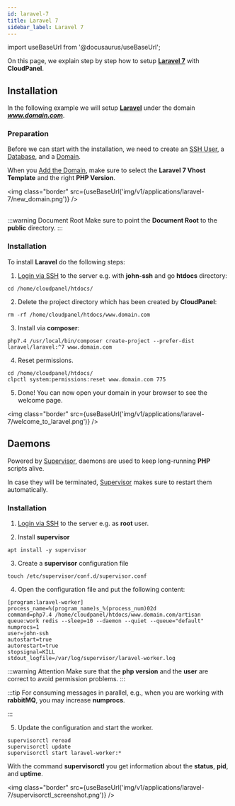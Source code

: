```yaml
---
id: laravel-7
title: Laravel 7
sidebar_label: Laravel 7
---
```


import useBaseUrl from '@docusaurus/useBaseUrl';

On this page, we explain step by step how to setup **[Laravel 7](https://laravel.com/)** with **CloudPanel**.

## Installation

In the following example we will setup **[Laravel](https://laravel.com/)** under the domain ***www.domain.com***.

### Preparation

Before we can start with the installation, we need to create an [SSH User](users#adding-a-user), a [Database](databases#adding-a-database), and a [Domain](domains#adding-a-domain).

When you [Add the Domain](domains#adding-a-domain), make sure to select the **Laravel 7 Vhost Template** and the right **PHP Version**.

<img class="border" src={useBaseUrl('img/v1/applications/laravel-7/new_domain.png')} /> <br /><br />

:::warning Document Root
Make sure to point the **Document Root** to the **public** directory.
:::

### Installation

To install **Laravel** do the following steps:

1. [Login via SSH](users#ssh-login) to the server e.g. with **john-ssh** and go **htdocs** directory:

```
cd /home/cloudpanel/htdocs/
```

2. Delete the project directory which has been created by **CloudPanel**:

```
rm -rf /home/cloudpanel/htdocs/www.domain.com
```

3. Install via **composer**:

```
php7.4 /usr/local/bin/composer create-project --prefer-dist laravel/laravel:^7 www.domain.com
```

4. Reset permissions.

```
cd /home/cloudpanel/htdocs/
clpctl system:permissions:reset www.domain.com 775
```

5. Done! You can now open your domain in your browser to see the welcome page.

<img class="border" src={useBaseUrl('img/v1/applications/laravel-7/welcome_to_laravel.png')} /> 

## Daemons

Powered by [Supervisor](http://supervisord.org/), daemons are used to keep long-running **PHP** scripts alive.

In case they will be terminated, [Supervisor](http://supervisord.org/) makes sure to restart them automatically.

### Installation

1. [Login via SSH](users#ssh-login) to the server e.g. as **root** user.

2. Install **supervisor**

```
apt install -y supervisor
```

3. Create a **supervisor** configuration file

```
touch /etc/supervisor/conf.d/supervisor.conf
```

4. Open the configuration file and put the following content:

```
[program:laravel-worker]
process_name=%(program_name)s_%(process_num)02d
command=php7.4 /home/cloudpanel/htdocs/www.domain.com/artisan queue:work redis --sleep=10 --daemon --quiet --queue="default"
numprocs=1
user=john-ssh
autostart=true
autorestart=true
stopsignal=KILL
stdout_logfile=/var/log/supervisor/laravel-worker.log
```

:::warning Attention
Make sure that the **php version** and the **user** are correct to avoid permission problems.
:::

:::tip
For consuming messages in parallel, e.g., when you are working with **rabbitMQ**, you may increase **numprocs**.

:::

5. Update the configuration and start the worker.

```
supervisorctl reread
supervisorctl update
supervisorctl start laravel-worker:*
```

With the command **supervisorctl** you get information about the **status**, **pid**, and **uptime**.

<img class="border" src={useBaseUrl('img/v1/applications/laravel-7/supervisorctl_screenshot.png')} /> 
